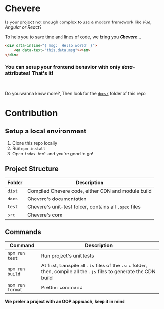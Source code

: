 Chevere
=======
Is your project not enough complex to use a modern framework like *Vue, Angular or React*?

To help you to save time and lines of code, we bring you ***Chevere***...

```html
<div data-inline="{ msg: 'Hello world' }">
    <em data-text="this.data.msg"></em>
</div>
```

### You can setup your frontend behavior with only *data-* attributes! That's it!

<br>

Do you wanna know more?, Then look for the [``docs/``](./docs/INDEX.md) folder of this repo

Contribution
===========

## Setup a local environment
1. Clone this repo locally
2. Run ``npm install``
3. Open `index.html` and you're good to go!

## Project Structure

| Folder        | Description |
| ------------- | ----------- |
| ``dist``      | Compiled Chevere code, either CDN and module build    |  
| `docs`        | Chevere's documentation   |
| ``test``      | Chevere's unit-test folder, contains all ``.spec`` files    |
| ``src``       | Chevere's core    |

## Commands
| Command | Description |
| ------- | ----------- |
| ``npm run test`` | Run project's unit tests |
| ``npm run build``| At first, transpile all ``.ts`` files of the ``.src`` folder, then, compile all the ``.js`` files to generate the CDN build|
|``npm run format``| Prettier command |

**We prefer a project with an OOP approach, keep it in mind**